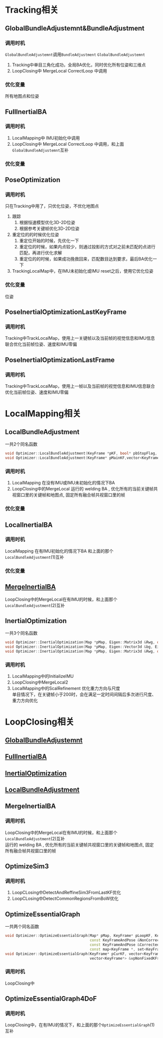 # Tracking相关

## GlobalBundleAdjustemnt&BundleAdjustment

### 调用时机

`GlobalBundleAdjustemnt`调用`BundleAdjustment`
`GlobalBundleAdjustemnt`

1. Tracking中单目三角化成功，全局BA优化，同时优化所有位姿和三维点
2. LoopClosing中 MergeLocal CorrectLoop 中调用

### 优化变量

所有地图点和位姿

## FullInertialBA

### 调用时机

1. LocalMapping中 IMU初始化中调用
2. LoopClosing中 MergeLocal CorrectLoop 中调用，和上面`GlobalBundleAdjustemnt`互补

### 优化变量

## PoseOptimization

### 调用时机

只在Tracking中用了，只优化位姿，不优化地图点
 
1. 跟踪
    1. 根据恒速模型优化3D-2D位姿
    2. 根据参考关键帧优化3D-2D位姿
2. 重定位的的时候优化位姿
    1. 重定位开始的时候，先优化一下
    2. 重定位的时候，如果内点较少，则通过投影的方式对之前未匹配的点进行匹配，再进行优化求解
    3. 重定位的的时候，如果成功挽救回来，匹配数目达到要求，最后BA优化一下
3. TrackingLocalMap中，在IMU未初始化或IMU reset之后，使用它优化位姿
### 优化变量

位姿

## PoseInertialOptimizationLastKeyFrame

### 调用时机

Tracking中TrackLocalMap，使用上一关键帧以及当前帧的视觉信息和IMU信息联合优化当前帧位姿、速度和IMU零偏

## PoseInertialOptimizationLastFrame

### 调用时机

Tracking中TrackLocalMap，使用上一帧以及当前帧的视觉信息和IMU信息联合优化当前帧位姿、速度和IMU零偏

# LocalMapping相关

## LocalBundleAdjustment

一共2个同名函数

```cpp
void Optimizer::LocalBundleAdjustment(KeyFrame *pKF, bool* pbStopFlag, Map* pMap, int& num_fixedKF, int& num_OptKF, int& num_MPs, int& num_edges)
void Optimizer::LocalBundleAdjustment(KeyFrame* pMainKF,vector<KeyFrame*> vpAdjustKF, vector<KeyFrame*> vpFixedKF, bool *pbStopFlag)
```

### 调用时机

1. LocalMapping 在没有IMU或IMU未初始化的情况下BA
2. LoopClosing中的MergeLocal 运行的 welding BA , 优化所有的当前关键帧共视窗口里的关键帧和地图点, 固定所有融合帧共视窗口里的帧

### 优化变量

## LocalInertialBA

### 调用时机

LocalMapping 在有IMU初始化的情况下BA 和上面的那个`LocalBundleAdjustment`(1)互补

### 优化变量

## [MergeInertialBA](#MergeInertialBA)

LoopClosing中的MergeLocal在有IMU的时候，和上面那个`LocalBundleAdjustment`(2)互补

## InertialOptimization

一共3个同名函数

```c++
void Optimizer::InertialOptimization(Map *pMap, Eigen::Matrix3d &Rwg, double &scale, Eigen::Vector3d &bg, Eigen::Vector3d &ba, bool bMono, Eigen::MatrixXd  &covInertial, bool bFixedVel, bool bGauss, float priorG, float priorA)
void Optimizer::InertialOptimization(Map *pMap, Eigen::Vector3d &bg, Eigen::Vector3d &ba, float priorG, float priorA)
void Optimizer::InertialOptimization(Map *pMap, Eigen::Matrix3d &Rwg, double &scale)
```

### 调用时机

1. LocalMapping中的InitializeIMU
2. LoopClosing中MergeLocal2
3. LocalMapping中的ScalRefinement 优化重力方向与尺度  
   单目情况下，在关键帧小于200时，会在满足一定时间间隔后多次进行尺度、重力方向优化

# LoopClosing相关

## [GlobalBundleAdjustemnt](#GlobalBundleAdjustemnt\&BundleAdjustment)

## [FullInertialBA](#FullInertialBA)

## [InertialOptimization](#InertialOptimization)

## [LocalBundleAdjustment](#LocalBundleAdjustment)

## MergeInertialBA

### 调用时机

LoopClosing中的MergeLocal在有IMU的时候，和上面那个`LocalBundleAdjustment`(2)互补  
运行的 welding BA , 优化所有的当前关键帧共视窗口里的关键帧和地图点, 固定所有融合帧共视窗口里的帧

## OptimizeSim3

### 调用时机

1. LoopCLosing中DetectAndReffineSim3FromLastKF优化
2. LoopCLosing中DetectCommonRegionsFromBoW优化

## OptimizeEssentialGraph

一共两个同名函数

```c++
void Optimizer::OptimizeEssentialGraph(Map* pMap, KeyFrame* pLoopKF, KeyFrame* pCurKF,
                                       const KeyFrameAndPose &NonCorrectedSim3,
                                       const KeyFrameAndPose &CorrectedSim3,
                                       const map<KeyFrame *, set<KeyFrame *> > &LoopConnections, const bool &bFixScale)
void Optimizer::OptimizeEssentialGraph(KeyFrame* pCurKF, vector<KeyFrame*> &vpFixedKFs, vector<KeyFrame*> &vpFixedCorrectedKFs,
                                       vector<KeyFrame*> &vpNonFixedKFs, vector<MapPoint*> &vpNonCorrectedMPs)                                     
```

### 调用时机

LoopClosing中

## OptimizeEssentialGraph4DoF

### 调用时机

LoopClosing中，在有IMU的情况下，和上面的那个`OptimizeEssentialGraph`(1)互补